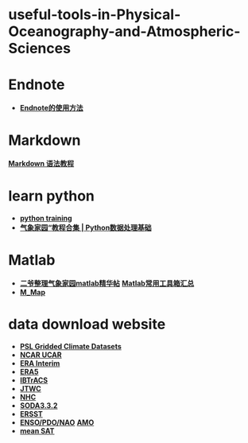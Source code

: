# useful-tools-in-Physical-Oceanography-and-Atmospheric-Sciences

# Endnote
- **[Endnote的使用方法](https://mp.weixin.qq.com/s/Qr5mvy4rQ-wAfEcE9i4ypA)**
# Markdown
**[Markdown 语法教程](https://markdown.com.cn/basic-syntax/links.html)**
# learn python
- **[python training](https://unidata.github.io/python-training)**
- **[气象家园“教程合集 | Python数据处理基础](https://mp.weixin.qq.com/s/hcA4qS2ENuIkEyOb_HdE8Q)**
# Matlab
- **[二爷整理气象家园matlab精华帖](http://bbs.06climate.com/forum.php?mod=viewthread&tid=24863&extra=page%3D1)**  **[Matlab常用工具箱汇总](http://bbs.06climate.com/forum.php?mod=viewthread&tid=51374&extra=page%3D1)**
- **[M_Map](https://www.eoas.ubc.ca/~rich/map.html)**
# data download website
- **[PSL Gridded Climate Datasets](https://psl.noaa.gov/data/gridded/tables/monthly.html)**
- **[NCAR UCAR](https://rda.ucar.edu/)**
- **[ERA Interim](https://apps.ecmwf.int/datasets/data/interim-full-daily/levtype=pl/)**
- **[ERA5](https://cds.climate.copernicus.eu/cdsapp#!/search?type=dataset&text=era5)**
- **[IBTrACS](https://www.ncdc.noaa.gov/ibtracs/index.php?name=ib-v4-access)**
- **[JTWC](https://www.metoc.navy.mil/jtwc/jtwc.html?best-tracks)**
- **[NHC](https://www.nhc.noaa.gov/data/#hurdat)**
- **[SODA3.3.2](http://dsrs.atmos.umd.edu/DATA/soda3.3.2/REGRIDED/ocean/)**
- **[ERSST](https://www.ncdc.noaa.gov/data-access/marineocean-data/extended-reconstructed-sea-surface-temperature-ersst-v5)**
- **[ENSO/PDO/NAO](https://www.ncdc.noaa.gov/teleconnections/)**  **[AMO](https://www.psl.noaa.gov/data/timeseries/AMO/)**
- **[mean SAT](https://data.giss.nasa.gov/gistemp/graphs_v4/)**
